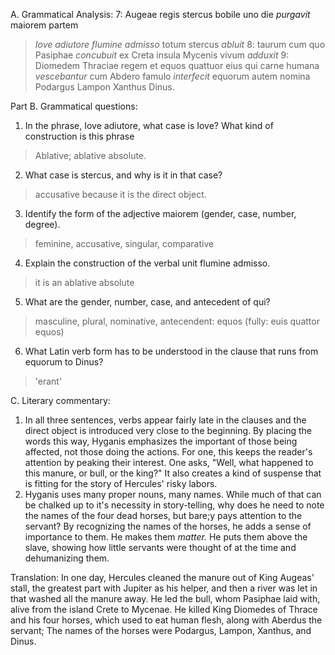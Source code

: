 A. Grammatical Analysis:
7:
Augeae regis stercus bobile uno die *purgavit* 
maiorem partem 
> *Iove adiutore*
> *flumine admisso* 
totum stercus *abluit*
8:
taurum
> cum quo Pasiphae *concubuit*
ex Creta insula Mycenis vivum *adduxit*
9: 
Diomedem Thraciae regem et equos quattuor eius
> qui carne humana *vescebantur*
cum Abdero famulo *interfecit*
equorum autem nomina Podargus Lampon Xanthus Dinus.
  
Part B. Grammatical questions:
1. In the phrase, Iove adiutore, what case is Iove? What kind of construction is this phrase
> Ablative; ablative absolute. 
2. What case is stercus, and why is it in that case?
> accusative because it is the direct object. 
3. Identify the form of the adjective maiorem (gender, case, number, degree).
> feminine, accusative, singular, comparative 
4. Explain the construction of the verbal unit flumine admisso.
> it is an ablative absolute
5. What are the gender, number, case, and antecedent of qui?
> masculine, plural, nominative, antecendent: equos (fully: euis quattor equos)
6. What Latin verb form has to be understood in the clause that runs from equorum to Dinus?
> 'erant'
  
C. Literary commentary:
1. In all three sentences, verbs appear fairly late in the clauses and the direct object is introduced very close to the beginning. By placing the words this way,
Hyganis emphasizes the important of those being affected, not those doing the actions. For one, this keeps the reader's attention by peaking their interest. One asks, 
"Well, what happened to this manure, or bull, or the king?" It also creates a kind of suspense that is fitting for the story of Hercules' risky labors. 
2. Hyganis uses many proper nouns, many names. While much of that can be chalked up to it's necessity in story-telling, why does he need to note the names of 
the four dead horses, but bare;y pays attention to the servant? By recognizing the names of the horses, he adds a sense of importance to them. He makes them *matter.* 
He puts them above the slave, showing how little servants were thought of at the time and dehumanizing them. 
  
Translation: 
In one day, Hercules cleaned the manure out of King Augeas' stall, the greatest part with Jupiter as his helper, and then a river was let in that washed all the manure away.
He led the bull, whom Pasiphae laid with, alive from the island Crete to Mycenae. 
He killed King Diomedes of Thrace and his four horses, which used to eat human flesh, along with Aberdus the servant; 
The names of the horses were Podargus, Lampon, Xanthus, and Dinus.
